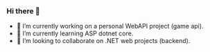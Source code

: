 ### Hi there 👋

- 🔭 I’m currently working on a personal WebAPI project (game api).
- 🌱 I’m currently learning ASP dotnet core.
- 👯 I’m looking to collaborate on .NET web projects (backend).
